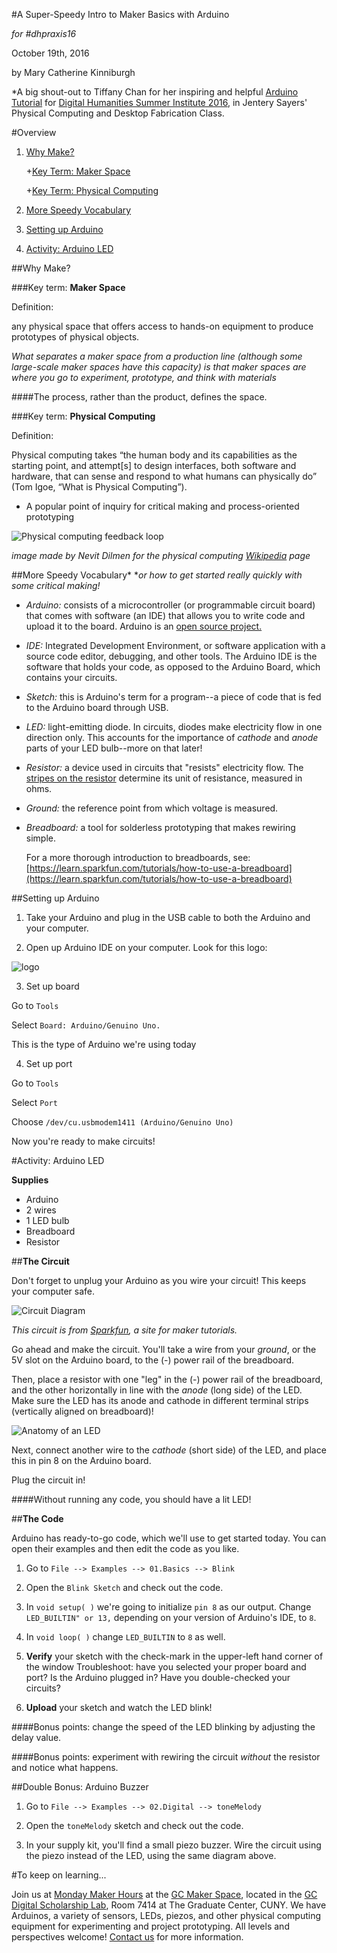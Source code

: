 #A Super-Speedy Intro to Maker Basics with Arduino

*for #dhpraxis16*

October 19th, 2016

by Mary Catherine Kinniburgh

*A big shout-out to Tiffany Chan for her inspiring and helpful [Arduino Tutorial](https://github.com/uvicmakerlab/dhsi2016/blob/master/ArduinoNotes.md) for [Digital Humanities Summer Institute 2016](http://www.dhsi.org/index.php), in Jentery Sayers' Physical Computing and Desktop Fabrication Class. 


#Overview
1. [Why Make?](https://github.com/mckinniburgh/QuickStartPhysComp/blob/master/QuickStart_PhysComp.md#why-make)

   +[Key Term: Maker Space](https://github.com/mckinniburgh/QuickStartPhysComp/blob/master/QuickStart_PhysComp.md#key-term-maker-space)
   
   +[Key Term: Physical Computing](https://github.com/mckinniburgh/QuickStartPhysComp/blob/master/QuickStart_PhysComp.md#key-term-physical-computing)
   
2. [More Speedy Vocabulary](https://github.com/mckinniburgh/QuickStartPhysComp/blob/master/QuickStart_PhysComp.md#speedy-vocabulary)

3. [Setting up Arduino](https://github.com/mckinniburgh/QuickStartPhysComp/blob/master/QuickStart_PhysComp.md#setting-up-arduino)

4. [Activity: Arduino LED](https://github.com/mckinniburgh/QuickStartPhysComp/blob/master/QuickStart_PhysComp.md#activity-arduino-led)

##Why Make?

###Key term: **Maker Space**

Definition: 

any physical space that offers access to hands-on equipment to produce prototypes of physical objects.

_What separates a maker space from a production line (although some large-scale maker spaces have this capacity) is that maker spaces are where you go to *experiment, prototype, and think* with materials_ 

####The process, rather than the product, defines the space.

###Key term: **Physical Computing**

Definition:

Physical computing takes “the human body and its capabilities as the starting point, and attempt[s] to design interfaces, both software and hardware, that can sense and respond to what humans can physically do” (Tom Igoe, “What is Physical Computing”).

+ A popular point of inquiry for critical making and process-oriented prototyping

![Physical computing feedback loop](https://github.com/mckinniburgh/QuickStartPhysComp/blob/master/images/Physical_computing.svg.png)

*image made by Nevit Dilmen for the physical computing [Wikipedia](https://en.wikipedia.org/wiki/File:Physical_computing.svg) page*

##More Speedy Vocabulary*
*_or how to get started really quickly with some critical making!_

+ *Arduino:* consists of a microcontroller (or programmable circuit board) that comes with software (an IDE) that allows you to write code and upload it to the board. Arduino is an [open source project.](https://www.arduino.cc/en/Guide/Introduction)

+ *IDE:* Integrated Development Environment, or software application with a source code editor, debugging, and other tools. The Arduino IDE is the software that holds your code, as opposed to the Arduino Board, which contains your circuits.

+ *Sketch:* this is Arduino's term for a program--a piece of code that is fed to the Arduino board through USB.

+ *LED:* light-emitting diode. In circuits, diodes make electricity flow in one direction only. This accounts for the importance of *cathode* and *anode* parts of your LED bulb--more on that later!

+ *Resistor:* a device used in circuits that "resists" electricity flow. The [stripes on the resistor](https://learn.adafruit.com/adafruit-arduino-lesson-2-leds/resistors) determine its unit of resistance, measured in ohms. 

+ *Ground:* the reference point from which voltage is measured. 

+ *Breadboard:* a tool for solderless prototyping that makes rewiring simple. 

	For a more thorough introduction to breadboards, see: [https://learn.sparkfun.com/tutorials/how-to-use-a-breadboard](https://learn.sparkfun.com/tutorials/how-to-use-a-breadboard)
	
##Setting up Arduino

1. Take your Arduino and plug in the USB cable to both the Arduino and your computer.

2. Open up Arduino IDE on your computer. Look for this logo:

![logo](https://github.com/mckinniburgh/QuickStartPhysComp/blob/master/images/Arduino.png "Arduino Logo")

3. Set up board

Go to `Tools`

Select `Board: Arduino/Genuino Uno.`

This is the type of Arduino we're using today

4. Set up port

Go to `Tools`

Select `Port`

Choose `/dev/cu.usbmodem1411 (Arduino/Genuino Uno)`
	

Now you're ready to make circuits! 

#Activity: Arduino LED

**Supplies**

+ Arduino
+ 2 wires
+ 1 LED bulb
+ Breadboard
+ Resistor

##**The Circuit**

Don't forget to unplug your Arduino as you wire your circuit! This keeps your computer safe. 

![Circuit Diagram](https://github.com/mckinniburgh/QuickStartPhysComp/blob/master/images/Arduino_circuit_01_01.png)

*This circuit is from [Sparkfun](https://learn.sparkfun.com/tutorials/sik-experiment-guide-for-arduino---v32/experiment-1-blinking-an-led), a site for maker tutorials.*

Go ahead and make the circuit. You'll take a wire from your *ground*, or the 5V slot on the Arduino board, to the (-) power rail of the breadboard. 

Then, place a resistor with one "leg" in the (-) power rail of the breadboard, and the other horizontally in line with the *anode* (long side) of the LED. Make sure the LED has its anode and cathode in different terminal strips (vertically aligned on breadboard)!

![Anatomy of an LED](https://github.com/mckinniburgh/QuickStartPhysComp/blob/master/images/LED-image.jpg "http://sciencewithkids.com/science-facts/facts-about-LEDs.html")

Next, connect another wire to the *cathode* (short side) of the LED, and place this in pin 8 on the Arduino board.

Plug the circuit in!

####Without running any code, you should have a lit LED!

##**The Code**

Arduino has ready-to-go code, which we'll use to get started today. You can open their examples and then edit the code as you like. 

1. Go to `File --> Examples --> 01.Basics --> Blink`

2. Open the `Blink Sketch` and check out the code. 

3. In `void setup( )` we're going to initialize `pin 8` as our output. Change `LED_BUILTIN" or 13,` depending on your version of Arduino's IDE, to `8`.

4. In `void loop( )` change `LED_BUILTIN` to `8` as well. 

5. **Verify** your sketch with the check-mark in the upper-left hand corner of the window
    Troubleshoot: have you selected your proper board and port? Is the Arduino plugged in? Have you double-checked your circuits?
    
6. **Upload** your sketch and watch the LED blink!

####Bonus points: change the speed of the LED blinking by adjusting the delay value.     

####Bonus points: experiment with rewiring the circuit *without* the resistor and notice what happens. 

##Double Bonus: Arduino Buzzer

1. Go to `File --> Examples --> 02.Digital --> toneMelody`

2. Open the `toneMelody` sketch and check out the code. 
 
3. In your supply kit, you'll find a small piezo buzzer. Wire the circuit using the piezo instead of the LED, using the same diagram above. 

#To keep on learning...

Join us at [Monday Maker Hours](https://gcdi.commons.gc.cuny.edu/monday-maker-hours/) at the [GC Maker Space](https://gcdi.commons.gc.cuny.edu/gc-maker-space/), located in the [GC Digital Scholarship Lab](https://gcdsl.commons.gc.cuny.edu/), Room 7414 at The Graduate Center, CUNY. We have Arduinos, a variety of sensors, LEDs, piezos, and other physical computing equipment for experimenting and project prototyping. All levels and perspectives welcome! [Contact us](https://docs.google.com/forms/d/e/1FAIpQLSeLwRoCkz5NPPLh0vYMOQPqyA5H3fbWn5ga2-F8M-pQvrg5IA/viewform?c=0&w=1) for more information. 